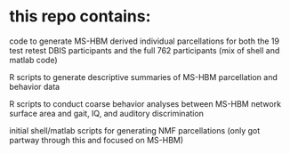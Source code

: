 # this repo contains:

code to generate MS-HBM derived individual parcellations for both the 19 test retest DBIS participants and the full
762 participants (mix of shell and matlab code)

R scripts to generate descriptive summaries of MS-HBM parcellation and behavior data

R scripts to conduct coarse behavior analyses between MS-HBM network surface area and gait, IQ, and auditory discrimination

initial shell/matlab scripts for generating NMF parcellations (only got partway through this and focused on MS-HBM)
